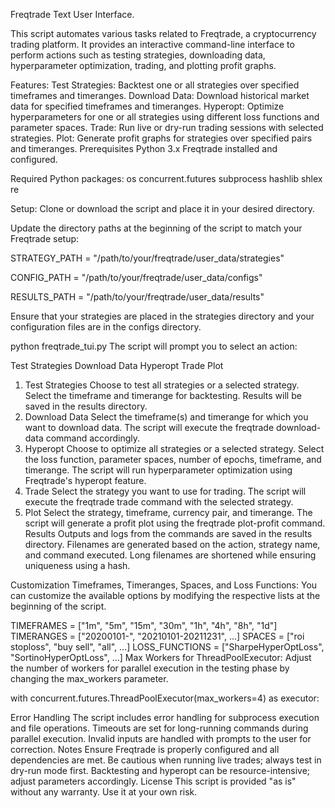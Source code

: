 Freqtrade Text User Interface.

This script automates various tasks related to Freqtrade, a cryptocurrency trading platform. It provides an interactive command-line interface to perform actions such as testing strategies, downloading data, hyperparameter optimization, trading, and plotting profit graphs.

Features:
Test Strategies: Backtest one or all strategies over specified timeframes and timeranges.
Download Data: Download historical market data for specified timeframes and timeranges.
Hyperopt: Optimize hyperparameters for one or all strategies using different loss functions and parameter spaces.
Trade: Run live or dry-run trading sessions with selected strategies.
Plot: Generate profit graphs for strategies over specified pairs and timeranges.
Prerequisites
Python 3.x
Freqtrade installed and configured.

Required Python packages:
os
concurrent.futures
subprocess
hashlib
shlex
re

Setup:
Clone or download the script and place it in your desired directory.

Update the directory paths at the beginning of the script to match your Freqtrade setup:

STRATEGY_PATH = "/path/to/your/freqtrade/user_data/strategies"

CONFIG_PATH = "/path/to/your/freqtrade/user_data/configs"

RESULTS_PATH = "/path/to/your/freqtrade/user_data/results"

Ensure that your strategies are placed in the strategies directory and your configuration files are in the configs directory.

python freqtrade_tui.py
The script will prompt you to select an action:

Test Strategies
Download Data
Hyperopt
Trade
Plot
1. Test Strategies
Choose to test all strategies or a selected strategy.
Select the timeframe and timerange for backtesting.
Results will be saved in the results directory.
2. Download Data
Select the timeframe(s) and timerange for which you want to download data.
The script will execute the freqtrade download-data command accordingly.
3. Hyperopt
Choose to optimize all strategies or a selected strategy.
Select the loss function, parameter spaces, number of epochs, timeframe, and timerange.
The script will run hyperparameter optimization using Freqtrade's hyperopt feature.
4. Trade
Select the strategy you want to use for trading.
The script will execute the freqtrade trade command with the selected strategy.
5. Plot
Select the strategy, timeframe, currency pair, and timerange.
The script will generate a profit plot using the freqtrade plot-profit command.
Results
Outputs and logs from the commands are saved in the results directory.
Filenames are generated based on the action, strategy name, and command executed.
Long filenames are shortened while ensuring uniqueness using a hash.


Customization
Timeframes, Timeranges, Spaces, and Loss Functions: You can customize the available options by modifying the respective lists at the beginning of the script.

TIMEFRAMES = ["1m", "5m", "15m", "30m", "1h", "4h", "8h", "1d"]
TIMERANGES = ["20200101-", "20210101-20211231", ...]
SPACES = ["roi stoploss", "buy sell", "all", ...]
LOSS_FUNCTIONS = ["SharpeHyperOptLoss", "SortinoHyperOptLoss", ...]
Max Workers for ThreadPoolExecutor: Adjust the number of workers for parallel execution in the testing phase by changing the max_workers parameter.

with concurrent.futures.ThreadPoolExecutor(max_workers=4) as executor:


Error Handling
The script includes error handling for subprocess execution and file operations.
Timeouts are set for long-running commands during parallel execution.
Invalid inputs are handled with prompts to the user for correction.
Notes
Ensure Freqtrade is properly configured and all dependencies are met.
Be cautious when running live trades; always test in dry-run mode first.
Backtesting and hyperopt can be resource-intensive; adjust parameters accordingly.
License
This script is provided "as is" without any warranty. Use it at your own risk.
